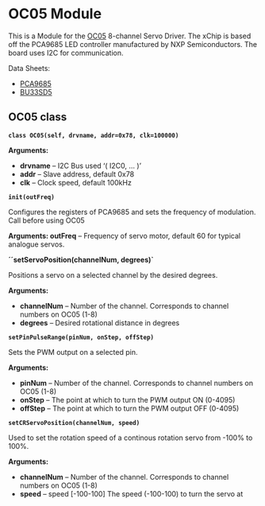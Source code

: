 # OC05 Module

This is a Module for the [OC05](https://wiki.xinabox.cc/OC05_-_Servo_Driver) 8-channel Servo Driver. The xChip is based off the PCA9685 LED controller manufactured by NXP Semiconductors. The board uses I2C for communication.

Data Sheets:


* [PCA9685](https://www.nxp.com/docs/en/data-sheet/PCA9685.pdf)
* [BU33SD5](http://rohmfs.rohm.com/en/products/databook/datasheet/ic/power/linear_regulator/buxxsd5wg-e.pdf)

## OC05 class


**`class OC05(self, drvname, addr=0x78, clk=100000)`**


**Arguments:**

    
* **drvname** – I2C Bus used ‘( I2C0, … )’
* **addr** – Slave address, default 0x78
* **clk** – Clock speed, default 100kHz



**`init(outFreq)`**

Configures the registers of PCA9685 and sets the frequency of modulation.
Call before using OC05


**Arguments: outFreq** – Frequency of servo motor, default 60 for typical analogue servos.



**´´setServoPosition(channelNum, degrees)`**

Positions a servo on a selected channel by the desired degrees.


**Arguments:**

    
* **channelNum** – Number of the channel. Corresponds to channel numbers on OC05 (1-8)
* **degrees** – Desired rotational distance in degrees


**`setPinPulseRange(pinNum, onStep, offStep)`**

Sets the PWM output on a selected pin.


**Arguments:**

    
* **pinNum** – Number of the channel. Corresponds to channel numbers on OC05 (1-8)
* **onStep** – The point at which to turn the PWM output ON (0-4095)
* **offStep** – The point at which to turn the PWM output OFF (0-4095)



**`setCRServoPosition(channelNum, speed)`**

Used to set the rotation speed of a continous rotation servo from -100% to 100%.


**Arguments:**

    
* **channelNum** – Number of the channel. Corresponds to channel numbers on OC05 (1-8)
* **speed** – speed [-100-100] The speed (-100-100) to turn the servo at
